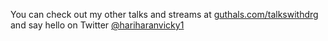 You can check out my other talks and streams at [guthals.com/talkswithdrg](https://guthals.com/talkswithdrg) and say hello on Twitter [@hariharanvicky1](https://twitter.com/hariharanvicky1)

